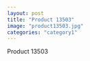 ```yaml
---
layout: post
title: "Product 13503"
image: "product13503.jpg"
categories: "category1"
---
```

Product 13503
